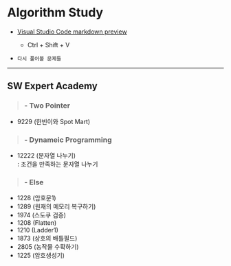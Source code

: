 # Algorithm Study

- [Visual Studio Code markdown preview](https://code.visualstudio.com/docs/languages/markdown)

  - Ctrl + Shift + V

- `다시 풀어볼 문제들`

---

## SW Expert Academy

> ### - Two Pointer

- 9229 (한빈이와 Spot Mart)

> ### - Dynameic Programming

- 12222 (문자열 나누기)  
  : 조건을 만족하는 문자열 나누기

> ### - Else

- 1228 (암호문1)
- 1289 (원재의 메모리 복구하기)
- 1974 (스도쿠 검증)
- 1208 (Flatten)
- 1210 (Ladder1)
- 1873 (상호의 배틀필드)
- 2805 (농작물 수확하기)
- 1225 (암호생성기)
